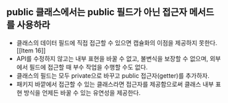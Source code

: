 ## public 클래스에서는 public 필드가 아닌 접근자 메서드를 사용하라

- 클래스의 데이터 필드에 직접 접근할 수 있으면 캡슐화의 이점을 제공하지 못한다. [[Item 16]]
- API를 수정하지 않고는 내부 표현을 바꿀 수 없고, 불변식을 보장할 수 없으며, 외부에서 필드에 접근할 때 부수 작업을 수행할 수도 없다.
- 클래스의 필드는 모두 private으로 바꾸고 public 접근자(getter)를 추가하자.
- 패키지 바깥에서 접근할 수 있는 클래스라면 접근자를 제공함으로써 클래스 내부 표현 방식을 언제든 바꿀 수 있는 유연성을 제공한다.